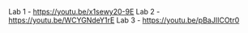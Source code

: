 Lab 1 - https://youtu.be/x1sewy20-9E
Lab 2 - https://youtu.be/WCYGNdeY1rE
Lab 3 - https://youtu.be/pBaJIICOtr0